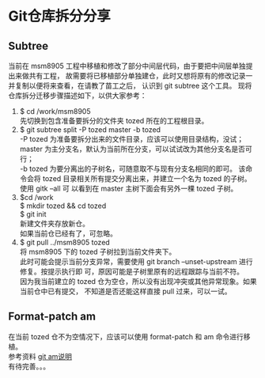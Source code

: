 # Git仓库拆分分享

## Subtree
当前在 msm8905 工程中移植和修改了部分中间层代码，由于要把中间层单独提出来做共有工程，
故需要将已移植部分单独建仓，此时又想将原有的修改记录一并复制以便将来查看，在请教了苗工之后，
认识到 git subtree 这个工具。
现将仓库拆分迁移步骤描述如下，以供大家参考：

1. $ cd /work/msm8905  
先切换到包含准备要拆分的文件夹 tozed 所在的工程根目录。
2. $ git subtree split -P tozed master -b tozed  
-P tozed  为准备要拆分出来的文件目录，应该可以使用目录结构，没试；  
master 为主分支名，默认为当前所在分支，可以试试改为其他分支名是否可行；  
-b tozed 为要分离出的子树名，可随意取不与现有分支名相同的即可。
该命令会将 tozed 目录相关所有提交分离出来，并建立一个名为 tozed 的子树。使用 gitk –all 可
以看到在 master 主树下面会有另外一棵 tozed 子树。
3. $cd /work  
$ mkdir tozed && cd tozed  
$ git init  
新建文件夹存放新仓。  
如果当前仓已经有了，可忽略。
4. $ git pull ../msm8905 tozed  
将 msm8905 下的 tozed 子树拉到当前文件夹下。  
此时可能会提示当前分支异常，需要使用 git branch –unset-upstream 进行修复。按提示执行即
可，原因可能是子树里原有的远程跟踪与当前不符。  
因为我当前建立的 tozed 仓为空仓，所以没有出现冲突或其他异常现象。如果当前仓中已有提交，
不知道是否还能这样直接 pull 过来，可以一试。

## Format-patch am
在当前 tozed 仓不为空情况下，应该可以使用 format-patch 和 am 命令进行移植。  
参考资料 [git am说明](https://blog.csdn.net/qq_27636049/article/details/81351739)  
有待完善。。。